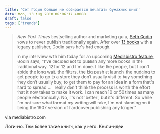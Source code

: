 ```yaml
---
title: 'Сет Годин больше не собирается печатать бумажных книг'
date: Mon, 23 Aug 2010 08:06:19 +0000
draft: false
tags: ['trends']
---
```


> _New York Times_ bestselling author and marketing guru, [Seth Godin](http://sethgodin.typepad.com/) vows to never publish traditionally again. After over [12 books](http://sethgodin.com/sg/books.asp) with a legacy publisher, Godin says he's had enough.
> 
> In my interview with him today for an upcoming [Mediabistro feature](http://www.mediabistro.com/content/archives/interviews.asp), Godin says, "I've decided not to publish any more books in the traditional way. 12 for 12 and I'm done. I like the people, but I can't abide the long wait, the filters, the big push at launch, the nudging to get people to go to a store they don't usually visit to buy something they don't usually buy, to get them to pay for an idea in a form that's hard to spread ... I really don't think the process is worth the effort that it now takes to make it work. I can reach 10 or 50 times as many people electronically. No, it's not 'better', but it's different. So while I'm not sure what format my writing will take, I'm not planning on it being the 1907 version of hardcover publishing any longer."

via [mediabistro.com](http://www.mediabistro.com/galleycat/authors/new_york_times_bestseller_seth_godin_to_no_longer_publish_books_traditionally_171395.asp)

Логично. Тем более такие книги, как у него. Книги-идеи.